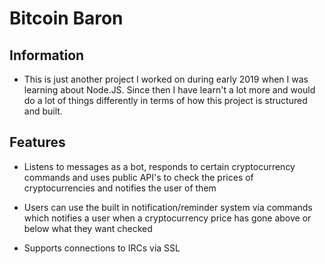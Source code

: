 # Bitcoin Baron 


## Information

- This is just another project I worked on during early 2019 when I was learning about Node.JS. Since then I have learn't a lot more and would do a lot of things differently in terms of how this project is structured and built.

## Features

- Listens to messages as a bot, responds to certain cryptocurrency commands and uses public API's to check the prices of cryptocurrencies and notifies the user of them

- Users can use the built in notification/reminder system via commands which notifies a user when a cryptocurrency price has gone above or below what they want checked

- Supports connections to IRCs via SSL





